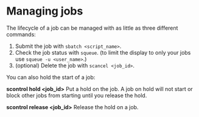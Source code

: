 Managing jobs
=============

The lifecycle of a job can be managed with as little as three different
commands:

1.  Submit the job with `sbatch <script_name>`.
2.  Check the job status with `squeue`. (to limit the display to only
    your jobs use `squeue -u <user_name>`.)
3.  (optional) Delete the job with `scancel <job_id>`.

You can also hold the start of a job:

**scontrol hold &lt;job\_id&gt;** Put a hold on the job. A job on hold will not start or block other
    jobs from starting until you release the hold.

**scontrol release &lt;job\_id&gt;** Release the hold on a job.


